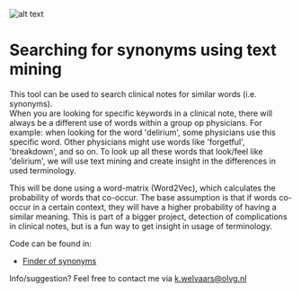 ![alt text](https://i.imgflip.com/1ye64z.jpg)

# Searching for synonyms using text mining
This tool can be used to search clinical notes for similar words (i.e. synonyms). <br /> 
When you are looking for specific keywords in a clinical note, there will always be a different use of words within a group op physicians. For example: when looking for the word 'delirium', some physicians use this specific word. Other physicians might use words like 'forgetful', 'breakdown', and so on. To look up all these words that look/feel like 'delirium', we will use text mining and create insight in the differences in used terminology. <br /> 

This will be done using a word-matrix (Word2Vec), which calculates the probability of words that co-occur. The base assumption is that if words co-occur in a certain context, they will have a higher probability of having a similar meaning.
This is part of a bigger project, detection of complications in clinical notes, but is a fun way to get insight in usage of terminology.

Code can be found in:
- [Finder of synonyms](https://github.com/koenwelvaars/finding_synonyms/blob/master/synonym_finder)

Info/suggestion? Feel free to contact me via k.welvaars@olvg.nl

